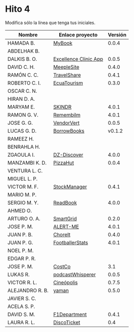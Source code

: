 # Hito 4

Modifica sólo la línea que tenga tus iniciales.

| Nombre          | Enlace proyecto                                                         | Versión        |
| --------------- | ----------------------------------------------------------------------- | -------------- |
| HAMADA B.       | [MyBook](https://github.com/hamadabouhcida/cc_project)                  | 0.0.4 |
| ABDELHAK B.     | <!--enlace-->                                                           | <!--versión--> |
| DALKIS B. O.    | [Excellence Clinic App](https://github.com/dalkisbustos/Proyecto_Final) | 0.0.5          |
| DAVID C. H.     | [MeepleSite](https://github.com/DavidCh33/CC)                           | 0.4.0          |
| RAMÓN C. C.     | [TravelShare](https://github.com/rccarmenaty/TravelShare/tree/hito4)    | 0.4.1          |
| ROBERTO C. I.   | [EcuaTourism](https://github.com/Roark98/EcuaTourism)                   | 0.3.0          |
| OSCAR C. N.     | <!--enlace-->                                                           | <!--versión--> |
| HIRAN D. A.     | <!--enlace-->                                                           | <!--versión--> |
| MARYAM E.       | [SKINDR](https://github.com/maryamed14/MI-CC-22-23)                     | 4.0.1          |
| RAMON G. V.     | [Remembilm](https://github.com/ramongarver/MUII-CCFI)                   | 4.0.1          |
| JOSE G. G.      | [VendorVert](https://github.com/modejota/VendorVert)                    | 0.0.5          |
| LUCAS G. D.     | [BorrowBooks](https://github.com/LuGuDu/BorrowBooks)                    | v0.1.2         |
| RAMEEZ H.       | <!--enlace-->                                                           | <!--versión--> |
| BENRAHLA H.     | <!--enlace-->                                                           | <!--versión--> |
| ZGAOULA I.      |  [DZ-Discover](https://github.com/Ilyas-ZG/Asignatura-CC)               | 4.0.0          |
| MANZAMBI K. D.  | [PizzaHut](https://github.com/Manzambi/Manzambi_Antonio_CC2223)         | 0.0.4          |
| VENTURA L. C.   | <!--enlace-->                                                           | <!--versión--> |
| MIGUEL L. P.    | <!--enlace-->                                                           | <!--versión--> |
| VICTOR M. F.    | [StockManager](https://github.com/victormafe18/StockManager)            | 0.4.1          |
| MARIO M. P.     | <!--enlace-->                                                           | <!--versión--> |
| SERGIO M. Y.    | [ReadBook](https://github.com/sergiomesasyelamos2000/CC-Proyecto-22-23) | 4.0.0          |
| AHMED O.        | <!--enlace-->                                                           | <!--versión--> |
| ARTURO O. A.    | [SmartGrid](https://github.com/SrArtur/CC_22-23)                        | 0.2.0          |
| JOSE P. M.      | [ALERT-ME](https://github.com/josepadial/MII_CC)                        | 4.0.1          |
|JUAN P. B.       | [ChoreIt](https://github.com/panosjuanis/ChoreIt)                       | 0.4.0 |
| JUAN P. G.      | [FootballerStats](https://github.com/jjpg00/cloudcomputing)             | 4.0.1          |
| NOEL P. M.      | <!--enlace-->                                                           | <!--versión--> |
| EDGAR P. R.     | <!--enlace-->                                                           | <!--versión--> |
|JOSE P. M.|[CostCo](https://github.com/magalhaes27/CostCo) | 3.1 |
| LUKAS R.        | [podcastWhisperer](https://github.com/lrilling/podcastWhisperer)        | 0.0.5          |
| VICTOR R. L.    | [Cineópolis](https://github.com/VictorRubia/MI_CC_UGR)                  | 0.7.5          |
| ALEJANDRO R. B. | [yaman](https://github.com/AlexRuiz7/CC)                                | 0.5.0          |
| JAVIER S. C.    | <!--enlace-->                                                           | <!--versión--> |
| ACELA S. P.     | <!--enlace-->                                                           | <!--versión--> |
| DAVID S. M.     | [F1Department](https://github.com/Nastard/F1Department)                 | 0.4.1          |
| LAURA R. L.     | [DiscoTicket](https://github.com/LauraRoson99/Laura_CC_22-23)           | 0.4            |